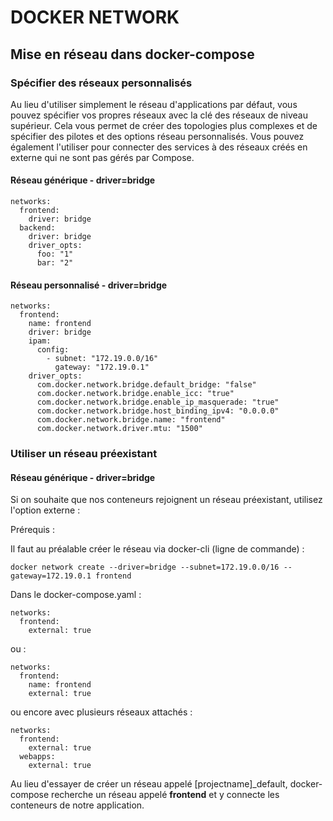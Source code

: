# DOCKER NETWORK
## Mise en réseau dans docker-compose

### Spécifier des réseaux personnalisés

Au lieu d'utiliser simplement le réseau d'applications par défaut, vous pouvez spécifier vos propres réseaux avec la clé des réseaux de niveau supérieur. Cela vous permet de créer des topologies plus complexes et de spécifier des pilotes et des options réseau personnalisés. Vous pouvez également l'utiliser pour connecter des services à des réseaux créés en externe qui ne sont pas gérés par Compose.

#### Réseau générique - driver=bridge
```
networks:
  frontend:
    driver: bridge
  backend:
    driver: bridge
    driver_opts:
      foo: "1"
      bar: "2"
```

#### Réseau personnalisé - driver=bridge
```
networks:
  frontend:
    name: frontend
    driver: bridge
    ipam:
      config:
        - subnet: "172.19.0.0/16"
          gateway: "172.19.0.1"
    driver_opts:
      com.docker.network.bridge.default_bridge: "false"
      com.docker.network.bridge.enable_icc: "true"	  
      com.docker.network.bridge.enable_ip_masquerade: "true"
      com.docker.network.bridge.host_binding_ipv4: "0.0.0.0"
      com.docker.network.bridge.name: "frontend"
      com.docker.network.driver.mtu: "1500"
```

### Utiliser un réseau préexistant

#### Réseau générique - driver=bridge

Si on souhaite que nos conteneurs rejoignent un réseau préexistant, utilisez l'option externe :

Prérequis :

Il faut au préalable créer le réseau via docker-cli (ligne de commande) :
```
docker network create --driver=bridge --subnet=172.19.0.0/16 --gateway=172.19.0.1 frontend
```

Dans le docker-compose.yaml :

```
networks: 
  frontend: 
    external: true
```

ou :

```
networks:
  frontend:
    name: frontend
    external: true
```

ou encore avec plusieurs réseaux attachés :

```
networks: 
  frontend: 
    external: true
  webapps: 
    external: true
```

Au lieu d'essayer de créer un réseau appelé [projectname]_default, docker-compose recherche un réseau appelé **frontend** et y connecte les conteneurs de notre application.
